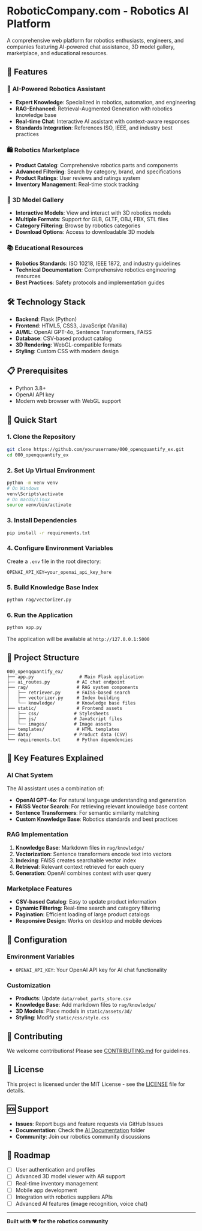 # RoboticCompany.com - Robotics AI Platform

A comprehensive web platform for robotics enthusiasts, engineers, and companies featuring AI-powered chat assistance, 3D model gallery, marketplace, and educational resources.

## 🚀 Features

### 🤖 AI-Powered Robotics Assistant
- **Expert Knowledge**: Specialized in robotics, automation, and engineering
- **RAG-Enhanced**: Retrieval-Augmented Generation with robotics knowledge base
- **Real-time Chat**: Interactive AI assistant with context-aware responses
- **Standards Integration**: References ISO, IEEE, and industry best practices

### 🛍️ Robotics Marketplace
- **Product Catalog**: Comprehensive robotics parts and components
- **Advanced Filtering**: Search by category, brand, and specifications
- **Product Ratings**: User reviews and ratings system
- **Inventory Management**: Real-time stock tracking

### 🎨 3D Model Gallery
- **Interactive Models**: View and interact with 3D robotics models
- **Multiple Formats**: Support for GLB, GLTF, OBJ, FBX, STL files
- **Category Filtering**: Browse by robotics categories
- **Download Options**: Access to downloadable 3D models

### 📚 Educational Resources
- **Robotics Standards**: ISO 10218, IEEE 1872, and industry guidelines
- **Technical Documentation**: Comprehensive robotics engineering resources
- **Best Practices**: Safety protocols and implementation guides

## 🛠️ Technology Stack

- **Backend**: Flask (Python)
- **Frontend**: HTML5, CSS3, JavaScript (Vanilla)
- **AI/ML**: OpenAI GPT-4o, Sentence Transformers, FAISS
- **Database**: CSV-based product catalog
- **3D Rendering**: WebGL-compatible formats
- **Styling**: Custom CSS with modern design

## 📋 Prerequisites

- Python 3.8+
- OpenAI API key
- Modern web browser with WebGL support

## 🚀 Quick Start

### 1. Clone the Repository
```bash
git clone https://github.com/yourusername/000_openqquantify_ex.git
cd 000_openqquantify_ex
```

### 2. Set Up Virtual Environment
```bash
python -m venv venv
# On Windows
venv\Scripts\activate
# On macOS/Linux
source venv/bin/activate
```

### 3. Install Dependencies
```bash
pip install -r requirements.txt
```

### 4. Configure Environment Variables
Create a `.env` file in the root directory:
```env
OPENAI_API_KEY=your_openai_api_key_here
```

### 5. Build Knowledge Base Index
```bash
python rag/vectorizer.py
```

### 6. Run the Application
```bash
python app.py
```

The application will be available at `http://127.0.0.1:5000`

## 📁 Project Structure

```
000_openqquantify_ex/
├── app.py                 # Main Flask application
├── ai_routes.py          # AI chat endpoint
├── rag/                  # RAG system components
│   ├── retriever.py      # FAISS-based search
│   ├── vectorizer.py     # Index building
│   └── knowledge/        # Knowledge base files
├── static/               # Frontend assets
│   ├── css/             # Stylesheets
│   ├── js/              # JavaScript files
│   └── images/          # Image assets
├── templates/            # HTML templates
├── data/                # Product data (CSV)
└── requirements.txt      # Python dependencies
```

## 🎯 Key Features Explained

### AI Chat System
The AI assistant uses a combination of:
- **OpenAI GPT-4o**: For natural language understanding and generation
- **FAISS Vector Search**: For retrieving relevant knowledge base content
- **Sentence Transformers**: For semantic similarity matching
- **Custom Knowledge Base**: Robotics standards and best practices

### RAG Implementation
1. **Knowledge Base**: Markdown files in `rag/knowledge/`
2. **Vectorization**: Sentence transformers encode text into vectors
3. **Indexing**: FAISS creates searchable vector index
4. **Retrieval**: Relevant context retrieved for each query
5. **Generation**: OpenAI combines context with user query

### Marketplace Features
- **CSV-based Catalog**: Easy to update product information
- **Dynamic Filtering**: Real-time search and category filtering
- **Pagination**: Efficient loading of large product catalogs
- **Responsive Design**: Works on desktop and mobile devices

## 🔧 Configuration

### Environment Variables
- `OPENAI_API_KEY`: Your OpenAI API key for AI chat functionality

### Customization
- **Products**: Update `data/robot_parts_store.csv`
- **Knowledge Base**: Add markdown files to `rag/knowledge/`
- **3D Models**: Place models in `static/assets/3d/`
- **Styling**: Modify `static/css/style.css`

## 🤝 Contributing

We welcome contributions! Please see [CONTRIBUTING.md](CONTRIBUTING.md) for guidelines.

## 📄 License

This project is licensed under the MIT License - see the [LICENSE](LICENSE) file for details.

## 🆘 Support

- **Issues**: Report bugs and feature requests via GitHub Issues
- **Documentation**: Check the [AI Documentation](AI%20Documentation/) folder
- **Community**: Join our robotics community discussions

## 🔮 Roadmap

- [ ] User authentication and profiles
- [ ] Advanced 3D model viewer with AR support
- [ ] Real-time inventory management
- [ ] Mobile app development
- [ ] Integration with robotics suppliers APIs
- [ ] Advanced AI features (image recognition, voice chat)

---

**Built with ❤️ for the robotics community**
